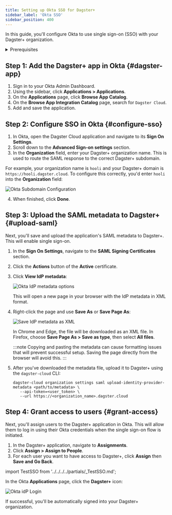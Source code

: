 ```yaml
---
title: Setting up Okta SSO for Dagster+
sidebar_label: 'Okta SSO'
sidebar_position: 400
---
```


In this guide, you'll configure Okta to use single sign-on (SSO) with your Dagster+ organization.

<details>
  <summary>Prerequisites</summary>

To complete the steps in this guide, you'll need:

- **An existing Okta account**
- **To install the [`dagster-cloud` CLI](/todo)**
- **The following in Dagster+:**
  - A Pro plan
  - [Access to a user token](/todo)
  - [Organization Admin permissions](/dagster-plus/features/authentication-and-access-control/rbac/user-roles-permissions) in your organization

</details>


## Step 1: Add the Dagster+ app in Okta \{#dagster-app}

1. Sign in to your Okta Admin Dashboard.
2. Using the sidebar, click **Applications > Applications**.
3. On the **Applications** page, click **Browse App Catalog**.
4. On the **Browse App Integration Catalog** page, search for `Dagster Cloud`.
5. Add and save the application.


## Step 2: Configure SSO in Okta \{#configure-sso}

1. In Okta, open the Dagster Cloud application and navigate to its **Sign On Settings**.
2. Scroll down to the **Advanced Sign-on settings** section.
3. In the **Organization** field, enter your Dagster+ organization name. This is used to route the SAML response to the correct Dagster+ subdomain.

  For example, your organization name is `hooli` and your Dagster+ domain is `https://hooli.dagster.cloud`. To configure this correctly, you'd enter `hooli` into the **Organization** field:

   ![Okta Subdomain Configuration](/img/placeholder.svg)

4. When finished, click **Done**.


## Step 3: Upload the SAML metadata to Dagster+ \{#upload-saml}

Next, you'll save and upload the application's SAML metadata to Dagster+. This will enable single sign-on.

1. In the **Sign On Settings**, navigate to the **SAML Signing Certificates** section.
2. Click the **Actions** button of the **Active** certificate.
3. Click **View IdP metadata**:

   ![Okta IdP metadata options](/img/placeholder.svg)

   This will open a new page in your browser with the IdP metadata in XML format.

4. Right-click the page and use **Save As** or **Save Page As**:

   ![Save IdP metadata as XML](/img/placeholder.svg)

   In Chrome and Edge, the file will be downloaded as an XML file. In Firefox, choose **Save Page As > Save as type**, then select **All files**.

   :::note
   Copying and pasting the metadata can cause formatting issues that will prevent successful setup. Saving the page directly from the browser will avoid this.
   :::

5. After you've downloaded the metadata file, upload it to Dagster+ using the `dagster-cloud` CLI:

   ```shell
   dagster-cloud organization settings saml upload-identity-provider-metadata <path/to/metadata> \
      --api-token=<user_token> \
      --url https://<organization_name>.dagster.cloud
   ```


## Step 4: Grant access to users \{#grant-access}

Next, you'll assign users to the Dagster+ application in Okta. This will allow them to log in using their Okta credentials when the single sign-on flow is initiated.

1. In the Dagster+ application, navigate to **Assignments**.
2. Click **Assign > Assign to People**.
3. For each user you want to have access to Dagster+, click **Assign** then **Save and Go Back**.

import TestSSO from '../../../../partials/\_TestSSO.md';

<TestSSO />

In the Okta **Applications** page, click the **Dagster+** icon:

![Okta idP Login](/img/placeholder.svg)

If successful, you'll be automatically signed into your Dagster+ organization.
